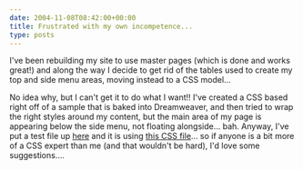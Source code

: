 ```yaml
---
date: 2004-11-08T08:42:00+00:00
title: Frustrated with my own incompetence...
type: posts
---
```

I've been rebuilding my site to use master pages (which is done and works great!) and along the way I decide to get rid of the tables used to create my top and side menu areas, moving instead to a CSS model...

No idea why, but I can't get it to do what I want!! I've created a CSS based right off of a sample that is baked into Dreamweaver, and then tried to wrap the right styles around my content, but the main area of my page is appearing below the side menu, not floating alongside... bah. Anyway, I've put a test file up [here](http://www.duncanmackenzie.net/test.htm) and it is using [this CSS file](http://www.duncanmackenzie.net/main.css)... so if anyone is a bit more of a CSS expert than me (and that wouldn't be hard), I'd love some suggestions....
